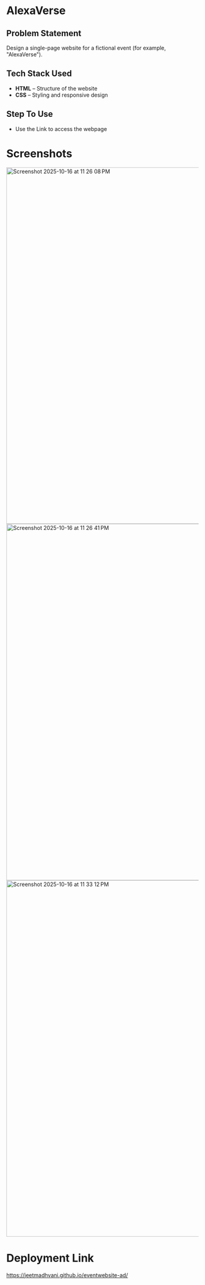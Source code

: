# AlexaVerse

## Problem Statement
Design a single-page website for a fictional event (for example, "AlexaVerse").

## Tech Stack Used
- **HTML** – Structure of the website  
- **CSS** – Styling and responsive design

## Step To Use
- Use the Link to access the webpage

# Screenshots
<img width="1680" height="932" alt="Screenshot 2025-10-16 at 11 26 08 PM" src="https://github.com/user-attachments/assets/6fc32c0f-d14a-455f-93f5-6b6b7e4d2fcc" />
<img width="1680" height="932" alt="Screenshot 2025-10-16 at 11 26 41 PM" src="https://github.com/user-attachments/assets/d7070267-b6e6-40ec-baf4-0ffd228fe7f9" />
<img width="1680" height="932" alt="Screenshot 2025-10-16 at 11 33 12 PM" src="https://github.com/user-attachments/assets/7093d3ce-019a-47a2-99e1-c85d6da28795" />

# Deployment Link
https://jeetmadhvani.github.io/eventwebsite-ad/

